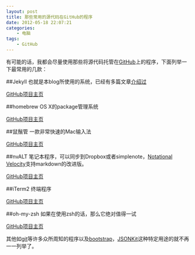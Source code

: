 ```yaml
--- 
layout: post
title: 那些常用的源代码在GitHub的程序
date: 2012-05-18 22:07:21
categories:
    - 电脑
tags:
    - GitHub
---
```

有可能的话，我都会尽量使用那些将源代码托管在[GitHub](https://github.com)上的程序，下面列举一下最常用的几款：

##Jekyll
也就是本blog所使用的系统，已经有多篇文章[介绍过](http://ztpala.com/tag/#Jekyll)

[GitHub项目主页](https://github.com/mojombo/jekyll)

##homebrew
OS X的package管理系统

[GitHub项目主页](https://github.com/mxcl/homebrew)

##鼠鬚管
一款非常快速的Mac输入法

[GitHub项目主页](https://github.com/lotem/squirrel)

##nvALT
笔记本程序，可以同步到Dropbox或者simplenote，[Notational Velocity](http://notational.net)支持markdown的改进版。

[GitHub项目主页](https://github.com/ttscoff/nv)

##iTerm2
终端程序

[GitHub项目主页](https://github.com/gnachman/iTerm2)

##oh-my-zsh
如果在使用zsh的话，那么它绝对值得一试

[GitHub项目主页](https://github.com/robbyrussell/oh-my-zsh)

其他如[git](https://github.com/git/git)等许多众所周知的程序以及[bootstrap](https://github.com/twitter/bootstrap/)，[JSONKit](https://github.com/johnezang/JSONKit)这种特定用途的就不再一一列举了。